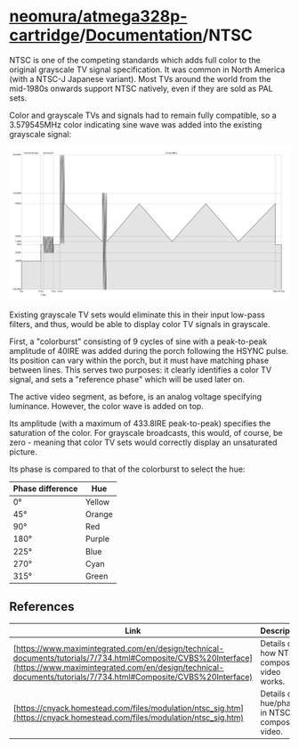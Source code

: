 # [neomura/atmega328p-cartridge](../../readme.md)/[Documentation](../readme.md)/NTSC

NTSC is one of the competing standards which adds full color to the original grayscale TV signal specification.  It was common in North America (with a NTSC-J Japanese variant).  Most TVs around the world from the mid-1980s onwards support NTSC natively, even if they are sold as PAL sets.

Color and grayscale TVs and signals had to remain fully compatible, so a 3.579545MHz color indicating sine wave was added into the existing grayscale signal:

![Example signal for a scanline.](signal.svg "Example signal for a scanline.")

Existing grayscale TV sets would eliminate this in their input low-pass filters, and thus, would be able to display color TV signals in grayscale.

First, a "colorburst" consisting of 9 cycles of sine with a peak-to-peak amplitude of 40IRE was added during the porch following the HSYNC pulse.  Its position can vary within the porch, but it must have matching phase between lines.  This serves two purposes: it clearly identifies a color TV signal, and sets a "reference phase" which will be used later on.

The active video segment, as before, is an analog voltage specifying luminance.  However, the color wave is added on top.

Its amplitude (with a maximum of 433.8IRE peak-to-peak) specifies the saturation of the color.  For grayscale broadcasts, this would, of course, be zero - meaning that color TV sets would correctly display an unsaturated picture.

Its phase is compared to that of the colorburst to select the hue:

| Phase difference | Hue    |
| ---------------- | ------ |
| 0°               | Yellow |
| 45°              | Orange |
| 90°              | Red    |
| 180°             | Purple |
| 225°             | Blue   |
| 270°             | Cyan   |
| 315°             | Green  |

## References

| Link                                                                                                                                                                                                                           | Description                                   |
| ------------------------------------------------------------------------------------------------------------------------------------------------------------------------------------------------------------------------------ | --------------------------------------------- |
| [https://www.maximintegrated.com/en/design/technical-documents/tutorials/7/734.html#Composite/CVBS%20Interface](https://www.maximintegrated.com/en/design/technical-documents/tutorials/7/734.html#Composite/CVBS%20Interface) | Details on how NTSC composite video works.    |
| [https://cnyack.homestead.com/files/modulation/ntsc_sig.htm](https://cnyack.homestead.com/files/modulation/ntsc_sig.htm)                                                                                                       | Details on hue/phase in NTSC composite video. |
